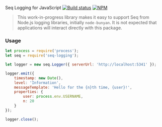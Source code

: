 Seq Logging for JavaScript [![Build status](https://ci.appveyor.com/api/projects/status/j579f7e7dpdo91u7/branch/master?svg=true)](https://ci.appveyor.com/project/seqlogs/seq-logging/branch/master) [![NPM](https://img.shields.io/npm/v/seq-logging.svg)](https://www.npmjs.com/package/seq-logging)

> This work-in-progress library makes it easy to support Seq from Node.js logging libraries, initially `node-bunyan`. It is not expected that applications will interact directly with this package.

### Usage

```js
let process = require('process');
let seq = require('seq-logging');

let logger = new seq.Logger({ serverUrl: 'http://localhost:5341' });

logger.emit({
    timestamp: new Date(),
    level: 'Information',
    messageTemplate: 'Hello for the {n}th time, {user}!',
    properties: {
        user: process.env.USERNAME,
        n: 20
    }
});

logger.close();
```

